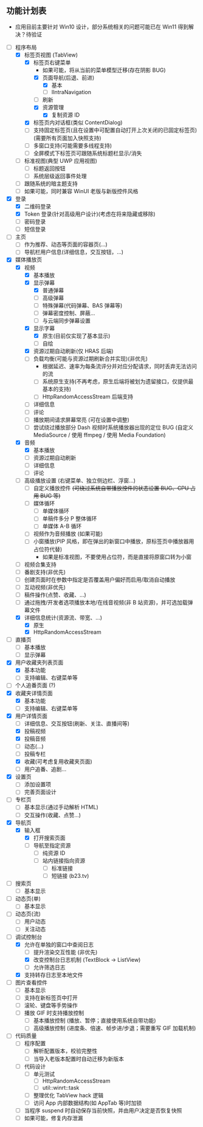 ## 功能计划表

* 应用目前主要针对 Win10 设计，部分系统相关的问题可能已在 Win11 得到解决？待验证

* [ ] 程序布局
  * [x] 标签页视图 (TabView)
    * [x] 标签页右键菜单
      * 如果可能，将从当前的菜单模型迁移(存在阴影 BUG)
      * [x] 页面导航(后退、前进)
        * [x] 基本
        * [ ] IIntraNavigation
      * [ ] 刷新
      * [x] 资源管理
        * [x] 复制资源 ID
    * [x] 标签页内对话框(类似 ContentDialog)
    * [ ] 支持固定标签页(且在设置中可配置自动打开上次关闭的已固定标签页)(需要所有页面加入快照支持)
    * [ ] 多窗口支持(可能需要多线程支持)
    * [ ] 全屏模式下标签页可跟随系统标题栏显示/消失
  * [ ] 标准视图(典型 UWP 应用视图)
    * [ ] 标题返回按钮
    * [ ] 系统层级返回事件处理
  * [ ] 跟随系统的暗主题支持
  * [ ] 如果可能，同时兼容 WinUI 老版与新版控件风格
* [x] 登录
  * [x] 二维码登录
  * [x] Token 登录(针对高级用户设计)(考虑在将来隐藏或移除)
  * [ ] 密码登录
  * [ ] 短信登录
* [ ] 主页
    * [ ] 作为推荐、动态等页面的容器页(...)
    * [ ] 导航栏用户信息(详细信息，交互按钮，...)
* [x] 媒体播放页
    * [x] 视频
      * [x] 基本播放
      * [x] 显示弹幕
        * [x] 普通弹幕
        * [ ] 高级弹幕
        * [ ] 特殊弹幕(代码弹幕、BAS 弹幕等)
        * [ ] 弹幕密度控制、屏蔽...
        * [ ] 与云端同步弹幕设置
      * [x] 显示字幕
        * [x] 原生(目前仅实现了基本显示)
        * [ ] 自绘
      * [x] 资源过期自动刷新(仅 HRAS 后端)
      * [ ] 负载均衡(可能与资源过期刷新合并实现)(非优先)
        * 根据延迟、速率为每条流评分并对应分配请求，同时丢弃无法访问的流
        * [ ] 系统原生支持(不再考虑，原生后端将被划为遗留接口，仅提供最基本的支持)
        * [ ] HttpRandomAccessStream 后端支持
      * [ ] 详细信息
      * [ ] 评论
      * [ ] 播放期间请求屏幕常亮 (可在设置中调整)
      * [ ] 尝试绕过播放部分 Dash 视频时系统播放器出现的定位 BUG (自定义 MediaSource / 使用 ffmpeg / 使用 Media Foundation)
    * [x] 音频
      * [x] 基本播放
      * [ ] 资源过期自动刷新
      * [ ] 详细信息
      * [ ] 评论
    * [ ] 高级播放设置 (右键菜单、独立侧边栏、浮窗...)
      * [ ] 自定义播放控件 ~~(可绕过系统自带播放控件的状态设置 BUG、CPU 占用 BUG 等)~~
      * [ ] 媒体循环
        * [ ] 单媒体循环
        * [ ] 单稿件多分 P 整体循环
        * [ ] 单媒体 A-B 循环
      * [ ] 视频作为音频播放 (如果可能)
      * [ ] 小窗播放(PIP 风格，即在弹出的新窗口中播放，原标签页中播放器用占位符代替)
        * 如果是标准视图，不要使用占位符，而是直接将原窗口转为小窗
    * [ ] 视频合集支持
    * [ ] 番剧支持(非优先)
    * [ ] 创建页面时在参数中指定是否覆盖用户偏好而启用/取消自动播放
    * [ ] 互动视频(非优先)
    * [ ] 稿件操作(点赞、收藏、...)
    * [ ] 通过拖拽/开发者选项播放本地/在线音视频(非 B 站资源)，并可选加载弹幕文件
    * [x] 详细信息统计(资源流、带宽、...)
      * [x] 原生
      * [x] HttpRandomAccessStream
* [ ] 直播页
    * [ ] 基本播放
    * [ ] 显示弹幕
* [x] 用户收藏夹列表页面
  * [x] 基本功能
  * [ ] 支持编辑、右键菜单等
* [ ] 个人追番页面 (?)
* [x] 收藏夹详情页面
  * [x] 基本功能
  * [ ] 支持编辑、右键菜单等
* [x] 用户详情页面
    * [ ] 详细信息、交互按钮(刷新、关注、直播间等)
    * [x] 投稿视频
    * [x] 投稿音频
    * [ ] 动态(...)
    * [ ] 投稿专栏
    * [x] 收藏(可考虑复用收藏夹页面)
    * [ ] 用户追番、追剧...
* [x] 设置页
    * [ ] 添加设置项
    * [ ] 完善页面设计
* [ ] 专栏页
    * [ ] 基本显示(通过手动解析 HTML)
    * [ ] 交互操作(收藏、点赞...)
* [x] 导航页
    * [x] 输入框
        * [x] 打开搜索页面
        * [ ] 导航至指定资源
            * [ ] 纯资源 ID
            * [ ] 站内链接指向资源
                * [ ] 标准链接
                * [ ] 短链接 (b23.tv)
* [ ] 搜索页
    * [ ] 基本显示
* [ ] 动态页(单)
    * [ ] 基本显示
* [ ] 动态页(流)
    * [ ] 用户动态
    * [ ] 关注动态
* [ ] 调试控制台
    * [x] 允许在单独的窗口中查阅日志
        * [ ] 提升渲染交互性能 (非优先)
        * [x] 改变控制台日志机制 (TextBlock → ListView)
        * [ ] 允许筛选日志
    * [x] 支持转存日志至本地文件
* [ ] 图片查看控件
    * [ ] 基本显示
    * [ ] 支持在新标签页中打开
    * [ ] 滚轮、键盘等手势操作
    * [ ] 播放 GIF 时支持播放控制
        * [ ] 基本播放控制 (播放、暂停；直接使用系统自带功能)
        * [ ] 高级播放控制 (进度条、倍速、帧步进/步退；需要重写 GIF 加载机制)
* [ ] 代码质量
    * [ ] 程序配置
        * [ ] 解析配置版本，校验完整性
        * [ ] 当导入老版本配置时自动迁移为新版本
    * [ ] 代码设计
        * [ ] 单元测试
          * [ ] HttpRandomAccessStream
          * [ ] util::winrt::task
        * [ ] 整理优化 TabView hack 逻辑
        * [ ] 访问 App 内部数据结构(如 AppTab 等)时加锁
    * [ ] 当程序 suspend 时自动保存当前快照，并由用户决定是否恢复快照
    * [ ] 如果可能，修复内存泄漏
